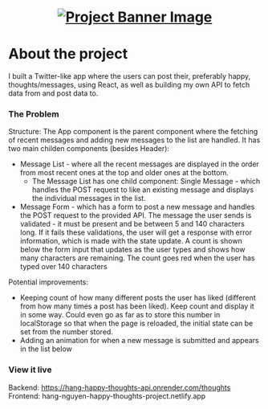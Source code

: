 <h1 align="center">
  <a href="">
    <img src="/src/assets/happy-thoughts.svg" alt="Project Banner Image">
  </a>
</h1>

# About the project

I built a Twitter-like app where the users can post their, preferably happy, thoughts/messages, using React, as well as building my own API to fetch data from and post data to.

### The Problem
Structure:
  The App component is the parent component where the fetching of recent messages and adding new messages to the list are handled.
  It has two main childen components (besides Header): 
  - Message List - where all the recent messages are displayed in the order from most recent ones at the top and older ones at the bottom.
    + The Message List has one child component: Single Message - which handles the POST request to like an existing message and displays the individual messages in the list.
  - Message Form - which has a form to post a new message and handles the POST request to the provided API. The message the user sends is validated - it must be present and be between 5 and 140 characters long. If it fails these validations, the user will get a response with error information, which is made with the state update. A count is shown below the form input that updates as the user types and shows how many characters are remaining. The count goes red when the user has typed over 140 characters

Potential improvements:
- Keeping count of how many different posts the user has liked (different from how many times a post has been liked). Keep count and display it in some way. Could even go as far as to store this number in localStorage so that when the page is reloaded, the initial state can be set from the number stored.
- Adding an animation for when a new message is submitted and appears in the list below

### View it live

Backend: https://hang-happy-thoughts-api.onrender.com/thoughts
Frontend: hang-nguyen-happy-thoughts-project.netlify.app 
